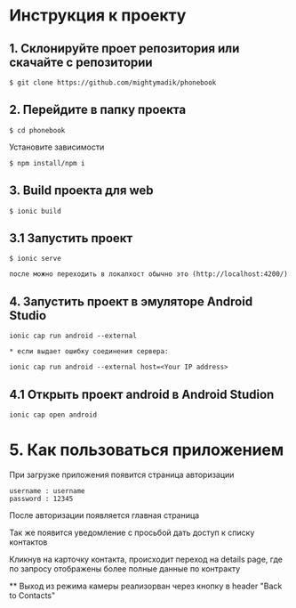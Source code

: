 # Инструкция к проекту


## 1. Склонируйте проет репозитория или скачайте с репозитории 

    $ git clone https://github.com/mightymadik/phonebook

## 2. Перейдите в папку проекта

    $ cd phonebook

Установите зависимости

    $ npm install/npm i

## 3. Build проекта для web

    $ ionic build

## 3.1 Запустить проект

    $ ionic serve

    после можно переходить в локалхост обычно это (http://localhost:4200/)

## 4. Запустить проект в эмуляторе Android Studio

    ionic cap run android --external
    
    * если выдает ошибку соединения сервера:
    
    ionic cap run android --external host=<Your IP address>
   
## 4.1  Oткрыть проект android в Android Studion
 
	ionic cap open android

#  5. Как пользоваться приложением

При загрузке приложения появится страница авторизации

    username : username
    password : 12345

После авторизации появляется главная страница

Так же появится уведомление с просьбой дать доступ к списку контактов 

Кликнув на карточку контакта, происходит переход на details page, где по запросу отображены более полные данные по контракту

** Выход из режима камеры реализорван через кнопку в header "Back to Contacts"
